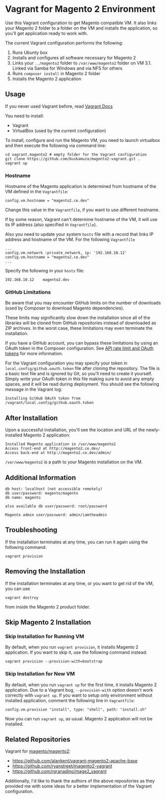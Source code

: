 # Vagrant for Magento 2 Environment

Use this Vagrant configuration to get Magento compatible VM. It also links your Magento 2 folder to a folder on the VM and installs the application, so you'll get application ready to work with.

The current Vagrant configuration performs the following:

1. Runs Ubunty box
2. Installs and configures all software necessary for Magento 2
3. Links your `../magento2` folder to `/var/www/magento2` folder on VM
3.1. Linked via Samba for Windows and via NFS for others
4. Runs `composer install` in Magento 2 folder
5. Installs the Magento 2 application

## Usage

If you never used Vagrant before, read [Vagrant Docs](https://docs.vagrantup.com/v2/)

You need to install:
- Vagrant
- VirtualBox (used by the current configuration)

To install, configure and run the Magento VM, you need to launch virtualbox and then execute the following via command line:

```
cd vagrant.magento2 # empty folder for the Vagrant configuration
git clone https://github.com/buskamuza/magento2-vagrant.git .
vagrant up
```

### Hostname

Hostname of the Magento application is determined from hostname of the VM defined in the `Vagrantfile`:
```
config.vm.hostname = "magento2.ce.dev"
```

Change this value in the `Vagrantfile`, if you want to use different hostname.

If by some reason, Vagrant can't determine hostname of the VM, it will use its IP address (also specified in `Vagrantfile`).

Also you need to update your system `hosts` file with a record that links IP address and hostname of the VM.
For the following `Vagrantfile`
```
...
config.vm.network :private_network, ip: '192.168.10.12'
config.vm.hostname = "magento2.ce.dev"
...
```
Specify the following in your `hosts` file:
```
192.168.10.12    magento2.dev
```

### GitHub Limitations

Be aware that you may encounter GitHub limits on the number of downloads (used by Composer to download Magento dependencies).

These limits may significantly slow down the installation since all of the libraries will be cloned from GitHub repositories instead of downloaded as ZIP archives. In the worst case, these limitations may even terminate the installation.

If you have a GitHub account, you can bypass these limitations by using an OAuth token in the Composer configuration. See [API rate limit and OAuth tokens](https://getcomposer.org/doc/articles/troubleshooting.md#api-rate-limit-and-oauth-tokens) for more information.

For the Vagrant configuration you may specify your token in `local.config/github.oauth.token` file after cloning the repository. The file is a basic text file and is ignored by Git, so you'll need to create it yourself. Simply write your OAuth token in this file making sure to avoid any empty spaces, and it will be read during deployment. You should see the following message in the Vagrant log:
```
Installing GitHub OAuth token from /vagrant/local.config/github.oauth.token
```

## After Installation

Upon a successful installation, you'll see the location and URL of the newly-installed Magento 2 application:
```
Installed Magento application in /var/www/magento2
Access front-end at http://magento2.ce.dev/
Access back-end at http://magento2.ce.dev/admin/
```

`/var/www/magento2` is a path to your Magento installation on the VM.

## Additional Information

```
db host: localhost (not accessible remotely)
db user/password: magento/magento
db name: magento

also available db user/password: root/password

Magento admin user/password: admin/iamtheadmin
```

## Troubleshooting

If the installation terminates at any time, you can run it again using the following command:
```
vagrant provision
```

## Removing the Installation

If the installation terminates at any time, or you want to get rid of the VM, you can use 

``` 
vagrant destroy
```
from inside the Magento 2 product folder.

## Skip Magento 2 Installation

### Skip Installation for Running VM
By default, when you run `vagrant provision`, it installs Magento 2 application.
If you want to skip it, use the following command instead:
```
vagrant provision --provision-with=bootstrap
```

### Skip Installation for New VM
By default, when you run `vagrant up` for the first time, it installs Magento 2 application.
Due to a Vagrant bug, `--provision-with` option doesn't work correctly with `vagrant up`.
If you want to setup only environment without installed application, comment the following line in `Vagrantfile`:
 ```
config.vm.provision "install", type: "shell", path: "install.sh"
 ```
 
Now you can run `vagrant up`, as usual. Magento 2 application will not be installed.

## Related Repositories

Vagrant for [magento/magento2](https://github.com/magento/magento2):
- https://github.com/alankent/vagrant-magento2-apache-base
- https://github.com/ryanstreet/magento2-vagrant
- https://github.com/rgranadino/mage2_vagrant

Additionally, I'd like to thank the authors of the above repositories as they provided me with some ideas for a better implementation of the Vagrant configuration.
